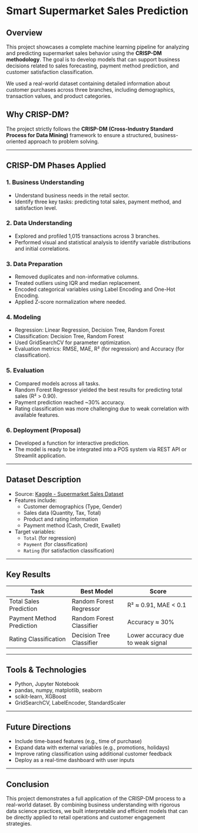 # Smart Supermarket Sales Prediction

## Overview
This project showcases a complete machine learning pipeline for analyzing and predicting supermarket sales behavior using the **CRISP-DM methodology**. The goal is to develop models that can support business decisions related to sales forecasting, payment method prediction, and customer satisfaction classification.

We used a real-world dataset containing detailed information about customer purchases across three branches, including demographics, transaction values, and product categories.

## Why CRISP-DM?
The project strictly follows the **CRISP-DM (Cross-Industry Standard Process for Data Mining)** framework to ensure a structured, business-oriented approach to problem solving.

---

## CRISP-DM Phases Applied

### 1. Business Understanding
- Understand business needs in the retail sector.
- Identify three key tasks: predicting total sales, payment method, and satisfaction level.

### 2. Data Understanding
- Explored and profiled 1,015 transactions across 3 branches.
- Performed visual and statistical analysis to identify variable distributions and initial correlations.

### 3. Data Preparation
- Removed duplicates and non-informative columns.
- Treated outliers using IQR and median replacement.
- Encoded categorical variables using Label Encoding and One-Hot Encoding.
- Applied Z-score normalization where needed.

### 4. Modeling
- Regression: Linear Regression, Decision Tree, Random Forest
- Classification: Decision Tree, Random Forest
- Used GridSearchCV for parameter optimization.
- Evaluation metrics: RMSE, MAE, R² (for regression) and Accuracy (for classification).

### 5. Evaluation
- Compared models across all tasks.
- Random Forest Regressor yielded the best results for predicting total sales (R² > 0.90).
- Payment prediction reached ~30% accuracy.
- Rating classification was more challenging due to weak correlation with available features.

### 6. Deployment (Proposal)
- Developed a function for interactive prediction.
- The model is ready to be integrated into a POS system via REST API or Streamlit application.

---

## Dataset Description
- Source: [Kaggle - Supermarket Sales Dataset](https://www.kaggle.com/datasets/faresashraf1001/supermarket-sales)
- Features include:
  - Customer demographics (Type, Gender)
  - Sales data (Quantity, Tax, Total)
  - Product and rating information
  - Payment method (Cash, Credit, Ewallet)
- Target variables:
  - `Total` (for regression)
  - `Payment` (for classification)
  - `Rating` (for satisfaction classification)

---

## Key Results

| Task                      | Best Model            | Score                   |
|---------------------------|------------------------|--------------------------|
| Total Sales Prediction    | Random Forest Regressor | R² ≈ 0.91, MAE < 0.1     |
| Payment Method Prediction | Random Forest Classifier | Accuracy ≈ 30%         |
| Rating Classification     | Decision Tree Classifier | Lower accuracy due to weak signal |

---

## Tools & Technologies
- Python, Jupyter Notebook
- pandas, numpy, matplotlib, seaborn
- scikit-learn, XGBoost
- GridSearchCV, LabelEncoder, StandardScaler

---

## Future Directions
- Include time-based features (e.g., time of purchase)
- Expand data with external variables (e.g., promotions, holidays)
- Improve rating classification using additional customer feedback
- Deploy as a real-time dashboard with user inputs

---

## Conclusion
This project demonstrates a full application of the CRISP-DM process to a real-world dataset. By combining business understanding with rigorous data science practices, we built interpretable and efficient models that can be directly applied to retail operations and customer engagement strategies.
